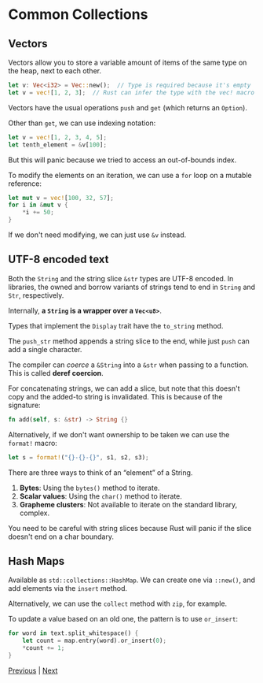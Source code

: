 # Common Collections

## Vectors

Vectors allow you to store a variable amount of items of the same type on the heap, next
to each other.

```rust
let v: Vec<i32> = Vec::new();  // Type is required because it's empty
let v = vec![1, 2, 3];  // Rust can infer the type with the vec! macro
```

Vectors have the usual operations `push` and `get` (which returns an `Option`).

Other than `get`, we can use indexing notation:

```rust
let v = vec![1, 2, 3, 4, 5];
let tenth_element = &v[100];
```

But this will panic because we tried to access an out-of-bounds index.

To modify the elements on an iteration, we can use a `for` loop on a mutable reference:

```rust
let mut v = vec![100, 32, 57];
for i in &mut v {
    *i += 50;
}
```

If we don't need modifying, we can just use `&v` instead.

## UTF-8 encoded text

Both the `String` and the string slice `&str` types are UTF-8 encoded. In libraries, the
owned and borrow variants of strings tend to end in `String` and `Str`, respectively.

Internally, **a `String` is a wrapper over a `Vec<u8>`**.

Types that implement the `Display` trait have the `to_string` method.

The `push_str` method appends a string slice to the end, while just `push` can add a
single character.

The compiler can _coerce_ a `&String` into a `&str` when passing to a function. This is
called **deref coercion**.

For concatenating strings, we can add a slice, but note that this doesn't copy and the
added-to string is invalidated. This is because of the signature:

```rust
fn add(self, s: &str) -> String {}
```

Alternatively, if we don't want ownership to be taken we can use the `format!` macro:

```rust
let s = format!("{}-{}-{}", s1, s2, s3);
```

There are three ways to think of an “element” of a String.

1. **Bytes**: Using the `bytes()` method to iterate.
2. **Scalar values**: Using the `char()` method to iterate.
3. **Grapheme clusters**: Not available to iterate on the standard library, complex.

You need to be careful with string slices because Rust will panic if the slice doesn't
end on a char boundary.

## Hash Maps

Available as `std::collections::HashMap`. We can create one via `::new()`, and add
elements via the `insert` method.

Alternatively, we can use the `collect` method with `zip`, for example.

To update a value based on an old one, the pattern is to use `or_insert`:

```rust
for word in text.split_whitespace() {
    let count = map.entry(word).or_insert(0);
    *count += 1;
}
```

[Previous](/07-packages-crates-and-modules/my-project/) | [Next](/09-error-handling/panic/)
